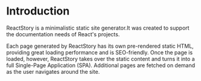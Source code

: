 # Introduction

ReactStory is a minimalistic static site generator.It was created to support the documentation needs of React's projects.

Each page generated by ReactStory has its own pre-rendered static HTML, providing great loading performance and is SEO-friendly. Once the page is loaded, however, ReactStory takes over the static content and turns it into a full Single-Page Application (SPA). Additional pages are fetched on demand as the user navigates around the site.


